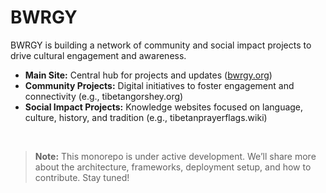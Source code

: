 # BWRGY

BWRGY is building a network of community and social impact projects to drive cultural engagement and awareness.

- **Main Site:** Central hub for projects and updates ([bwrgy.org](https://bwrgy.org))
- **Community Projects:** Digital initiatives to foster engagement and connectivity (e.g., tibetangorshey.org)
- **Social Impact Projects:** Knowledge websites focused on language, culture, history, and tradition (e.g., tibetanprayerflags.wiki)

<br>

> **Note:** This monorepo is under active development. We’ll share more about the architecture, frameworks, deployment setup, and how to contribute. Stay tuned!
